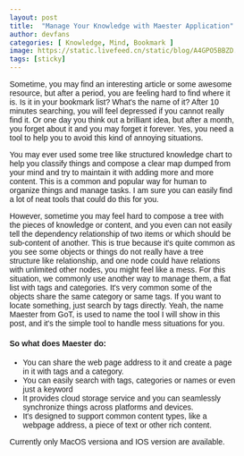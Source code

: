 ```yaml
---
layout: post
title:  "Manage Your Knowledge with Maester Application"
author: devfans
categories: [ Knowledge, Mind, Bookmark ]
image: https://static.livefeed.cn/static/blog/A4GPO5BBZD.jpg
tags: [sticky]
---
```


Sometime, you may find an interesting article or some awesome resource, but after a period, you are feeling hard to find where it is. Is it in your bookmark list? What's the name of it? After 10 minutes searching, you will feel depressed if you cannot really find it. Or one day you think out a brilliant idea, but after a month, you forget about it and you may forget it forever. Yes, you need a tool to help you to avoid this kind of annoying situations.

You may ever used some tree like structured knowledge chart to help you classify things and compose a clear map dumped from your mind and try to maintain it with adding more and more content. This is a common and popular way for human to organize things and manage tasks. I am sure you can easily find a lot of neat tools that could do this for you. 

However, sometime you may feel hard to compose a tree with the pieces of knowledge or content, and you even can not easily tell the dependency relationship of two items or which should be sub-content of another. This is true because it's quite common as you see some objects or things do not really have a tree structure like relationship, and one node could have relations with unlimited other nodes, you might feel like a mess. For this situation, we commonly use another way to manage them, a flat list with tags and categories. It's very common some of the objects share the same category or same tags. If you want to locate something, just search by tags directly. Yeah, the name Maester from GoT, is used to name the tool I will show in this post, and it's the simple tool to handle mess situations for you.

#### So what does Maester do:

- You can share the web page address to it and create a page in it with tags and a category.
- You can easily search with tags, categories or names or even just a keyword
- It provides cloud storage service and you can seamlessly synchronize things across platforms and devices.
- It's designed to support common content types, like a webpage address, a piece of text or other rich content.

Currently only MacOS versiona and IOS version are available.

<link rel="stylesheet" href="https://unpkg.com/flickity@2/dist/flickity.min.css">
<script src="https://unpkg.com/flickity@2/dist/flickity.pkgd.min.js"></script>
<!-- JavaScript -->

<style>
/* external css: flickity.css */

* { box-sizing: border-box; }

body { font-family: sans-serif; }
.main-carousel {
  width: 50%;
  margin: 0 auto;
}
.carousel {
}

.carousel-cell {
  width: 100%;
  /*height: 400px;*/
  margin-right: 10px;
  /*background: #333;*/
}

.carousel-cell-image {
  display: block;
  /*max-height: 100%;*/
  margin: 0 auto;
  width: 100%;
  opacity: 0;
  -webkit-transition: opacity 0.4s;
          transition: opacity 0.4s;
}

/* fade in lazy loaded image */
.carousel-cell-image.flickity-lazyloaded,
.carousel-cell-image.flickity-lazyerror {
  opacity: 1;
}
</style>
<p>
<div class="main-carousel" style="width: 100%" data-flickity='{ "cellAlign": "left", "contain": true, "lazyLoad": true }' js-flickity>
  <div class="carousel-cell">
    <img class="carousel-cell-image" data-flickity-lazyload="/assets/images/maester/maester_mac_0.png" alt="Maester mac 0" />
  </div>
  <div class="carousel-cell">
    <img class="carousel-cell-image" data-flickity-lazyload="/assets/images/maester/maester_mac_1.png" alt="Maester mac 1" />
  </div>
  <div class="carousel-cell">
    <img class="carousel-cell-image" data-flickity-lazyload="/assets/images/maester/maester_mac_2.png" alt="Maester mac 2" />
  </div>
</div>
</p>


<p>
<div class="main-carousel" data-flickity='{ "cellAlign": "left", "contain": true, "lazyLoad": true }' js-flickity>
  <div class="carousel-cell">
    <img class="carousel-cell-image" data-flickity-lazyload="/assets/images/maester/maester_ios_0.png" alt="Maester ios 0" />
  </div>
  <div class="carousel-cell">
    <img class="carousel-cell-image" data-flickity-lazyload="/assets/images/maester/maester_ios_1.png" alt="Maester ios 1" />
  </div>
  <div class="carousel-cell">
    <img class="carousel-cell-image" data-flickity-lazyload="/assets/images/maester/maester_ios_2.png" alt="Maester ios 2" />
  </div>
  <div class="carousel-cell">
    <img class="carousel-cell-image" data-flickity-lazyload="/assets/images/maester/maester_ios_3.png" alt="Maester ios 3" />
  </div>
  <div class="carousel-cell">
    <img class="carousel-cell-image" data-flickity-lazyload="/assets/images/maester/maester_ios_4.png" alt="Maester ios 4" />
  </div>
</div>
</p>

